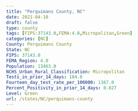 ```yaml
---
title: "Perquimans County, NC"
date: 2021-04-10
draft: false
type: county
tags: [FIPS:37143.0,FEMA:4.0,Micropolitan,Green]
categories: [NC]
County: Perquimans County
State: NC
FIPS: 37143.0
FEMA_Region: 4.0
Population: 13463.0
NCHS_Urban_Rural_Classification: Micropolitan
Tests_in_prior_14_days: 184.0
Fourteen_day_test_rate_per_100000: 1367.0
Percent_Positivity_in_prior_14_days: 0.027
Level: Green
url: /states/NC/perquimans-county
---
```



